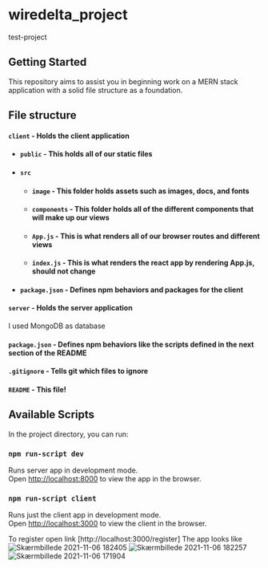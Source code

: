 # wiredelta_project
test-project
## Getting Started
This repository aims to assist you in beginning work on a MERN stack application with a solid file structure as a foundation. 
## File structure
#### `client` - Holds the client application
- #### `public` - This holds all of our static files
- #### `src`
    - #### `image` - This folder holds assets such as images, docs, and fonts
    - #### `components` - This folder holds all of the different components that will make up our views
    
    - #### `App.js` - This is what renders all of our browser routes and different views
    - #### `index.js` - This is what renders the react app by rendering App.js, should not change
- #### `package.json` - Defines npm behaviors and packages for the client
#### `server` - Holds the server application
I used MongoDB as database 

#### `package.json` - Defines npm behaviors like the scripts defined in the next section of the README
#### `.gitignore` - Tells git which files to ignore
#### `README` - This file!


## Available Scripts

In the project directory, you can run:

### `npm run-script dev`

Runs server app in development mode.<br>
Open [http://localhost:8000](http://localhost:8000) to view the app in the browser.

### `npm run-script client`

Runs just the client app in development mode.<br>
Open [http://localhost:3000](http://localhost:3000) to view the client in the browser.

To register open link [http://localhost:3000/register]
The app looks like 
![Skærmbillede 2021-11-06 182405](https://user-images.githubusercontent.com/75579156/140618706-844e1208-7c46-4475-b437-c92109852e60.png)
![Skærmbillede 2021-11-06 182257](https://user-images.githubusercontent.com/75579156/140618716-3a376c4d-1a61-4727-9e91-c05565393ad8.png)
![Skærmbillede 2021-11-06 171904](https://user-images.githubusercontent.com/75579156/140618717-e1cdd61e-1b08-45c8-b34a-62c2c35de34c.png)



